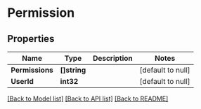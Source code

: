 # Permission

## Properties
Name | Type | Description | Notes
------------ | ------------- | ------------- | -------------
**Permissions** | **[]string** |  | [default to null]
**UserId** | **int32** |  | [default to null]

[[Back to Model list]](../README.md#documentation-for-models) [[Back to API list]](../README.md#documentation-for-api-endpoints) [[Back to README]](../README.md)


